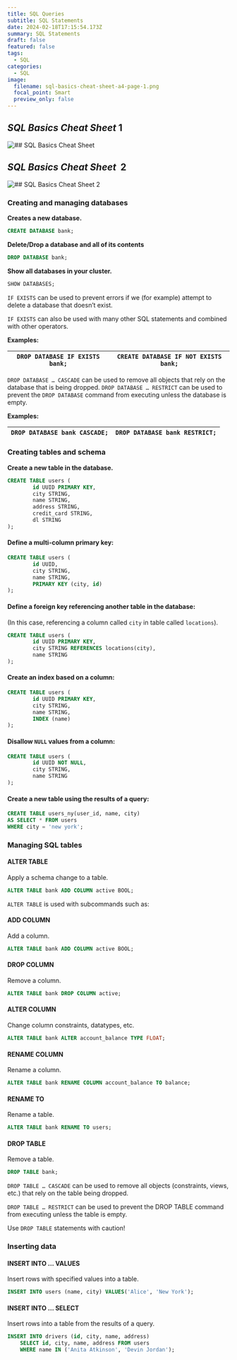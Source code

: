 ```yaml
---
title: SQL Queries
subtitle: SQL Statements
date: 2024-02-18T17:15:54.173Z
summary: S﻿QL Statements
draft: false
featured: false
tags:
  - SQL
categories:
  - SQL
image:
  filename: sql-basics-cheat-sheet-a4-page-1.png
  focal_point: Smart
  preview_only: false
---
```

## *SQL Basics Cheat Sheet* 1

![## *SQL Basics Cheat Sheet*](sql-basics-cheat-sheet-a4-page-1.png "## *SQL Basics Cheat Sheet*")

## *SQL Basics Cheat Sheet*  2

![## *SQL Basics Cheat Sheet 2*](sql-basics-cheat-sheet-a4-page-2.png "## *SQL Basics Cheat Sheet 2*")

### Creating and managing databases

**Creates a new database.**

```sql
CREATE DATABASE bank;
```

**Delete/Drop a database and all of its contents**

```sql
DROP DATABASE bank;
```

**Show all databases in your cluster.**

```sql
SHOW DATABASES;
```



`IF EXISTS` can be used to prevent errors if we (for example) attempt to delete a database that doesn’t exist.

`IF EXISTS` can also be used with many other SQL statements and combined with other operators.

**Examples:**

| `DROP DATABASE IF EXISTS bank;` | `CREATE DATABASE IF NOT EXISTS bank;` |
| ------------------------------- | ------------------------------------- |

`DROP DATABASE … CASCADE` can be used to remove all objects that rely on the database that is being dropped. `DROP DATABASE … RESTRICT` can be used to prevent the `DROP DATABASE` command from executing unless the database is empty.

**Examples:**

| `DROP DATABASE bank CASCADE;` | `DROP DATABASE bank RESTRICT;` |
| ----------------------------- | ------------------------------ |



### Creating tables and schema

**Create a new table in the database.**

```sql
CREATE TABLE users (
        id UUID PRIMARY KEY,
        city STRING,
        name STRING,
        address STRING,
        credit_card STRING,
        dl STRING
);
```



#### Define a multi-column primary key:

```sql
CREATE TABLE users (
        id UUID,
        city STRING,
        name STRING,
        PRIMARY KEY (city, id)
);
```

#### Define a foreign key referencing another table in the database:

(In this case, referencing a column called `city` in table called `locations`).

```sql
CREATE TABLE users (
        id UUID PRIMARY KEY,
        city STRING REFERENCES locations(city),
        name STRING
);
```

#### Create an index based on a column:

```sql
CREATE TABLE users (
        id UUID PRIMARY KEY,
        city STRING,
        name STRING,
        INDEX (name)
);
```

#### Disallow `NULL` values from a column:

```sql
CREATE TABLE users (
        id UUID NOT NULL,
        city STRING,
        name STRING
);
```

#### Create a new table using the results of a query:

```sql
CREATE TABLE users_ny(user_id, name, city) 
AS SELECT * FROM users 
WHERE city = 'new york';
```

### Managing SQL tables

#### ALTER TABLE

Apply a schema change to a table.

```sql
ALTER TABLE bank ADD COLUMN active BOOL;

```

`ALTER TABLE` is used with subcommands such as:

#### ADD COLUMN

Add a column.

```sql
ALTER TABLE bank ADD COLUMN active BOOL;

```

#### DROP COLUMN

Remove a column.

```sql
ALTER TABLE bank DROP COLUMN active;

```

#### ALTER COLUMN

Change column constraints, datatypes, etc.

```sql
ALTER TABLE bank ALTER account_balance TYPE FLOAT;

```

#### RENAME COLUMN

Rename a column.

```sql
ALTER TABLE bank RENAME COLUMN account_balance TO balance;

```

#### RENAME TO

Rename a table.

```sql
ALTER TABLE bank RENAME TO users;

```

#### DROP TABLE

Remove a table.

```sql
DROP TABLE bank;

```

`DROP TABLE … CASCADE` can be used to remove all objects (constraints, views, etc.) that rely on the table being dropped.

`DROP TABLE … RESTRICT` can be used to prevent the DROP TABLE command from executing unless the table is empty.

Use `DROP TABLE` statements with caution!

### Inserting data

#### INSERT INTO … VALUES

Insert rows with specified values into a table.

```sql
INSERT INTO users (name, city) VALUES('Alice', 'New York');

```

#### INSERT INTO … SELECT

Insert rows into a table from the results of a query.

```sql
INSERT INTO drivers (id, city, name, address)
    SELECT id, city, name, address FROM users
    WHERE name IN ('Anita Atkinson', 'Devin Jordan');

```
